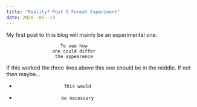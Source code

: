 ```yaml
---
title: "Reality? Post 0 Format Experiment"
date: 2020--05--19
---
```


My first post to thiis blog will mainly be an experimental one.

                        To see how
                     one could differ
                      the appearence
                     
If this worked the three lines above this one should be in the middle.
If not then maybe...

-                       This would
-                      be necessary
